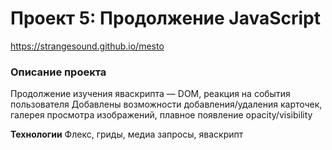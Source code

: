 # Проект 5: Продолжение JavaScript
https://strangesound.github.io/mesto

### Описание проекта
Продолжение изучения яваскрипта — DOM, реакция на события пользователя
Добавлены возможности добавления/удаления карточек, галерея просмотра изображений, плавное появление opacity/visibility

**Технологии**
Флекс, гриды, медиа запросы, яваскрипт

